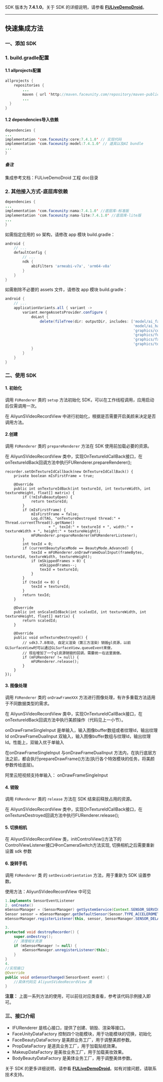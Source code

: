 SDK 版本为 **7.4.1.0**。关于 SDK 的详细说明，请参看 **[FULiveDemoDroid](https://github.com/Faceunity/FULiveDemoDroid/tree/master/doc)**。

--------

## 快速集成方法

### 一、添加 SDK

### 1. build.gradle配置

#### 1.1 allprojects配置
```java
allprojects {
    repositories {
        ...
        maven { url 'http://maven.faceunity.com/repository/maven-public/' }
        ...
  }
}
```

#### 1.2 dependencies导入依赖
```java
dependencies {
...
implementation 'com.faceunity:core:7.4.1.0' // 实现代码
implementation 'com.faceunity:model:7.4.1.0' // 道具以及AI bundle
...
}
```

##### 备注

集成参考文档：FULiveDemoDroid 工程 doc目录

### 2. 其他接入方式-底层库依赖

```java
dependencies {
...
implementation 'com.faceunity:nama:7.4.1.0' //底层库-标准版
implementation 'com.faceunity:nama-lite:7.4.1.0' //底层库-lite版
...
}
```

如需指定应用的 so 架构，请修改 app 模块 build.gradle：

```groovy
android {
    // ...
    defaultConfig {
        // ...
        ndk {
            abiFilters 'armeabi-v7a', 'arm64-v8a'
        }
    }
}
```

如需剔除不必要的 assets 文件，请修改 app 模块 build.gradle：

```groovy
android {
    // ...
    applicationVariants.all { variant ->
        variant.mergeAssetsProvider.configure {
            doLast {
                delete(fileTree(dir: outputDir, includes: ['model/ai_face_processor_lite.bundle',
                                                           'model/ai_hand_processor.bundle',
                                                           'graphics/controller.bundle',
                                                           'graphics/fuzzytoonfilter.bundle',
                                                           'graphics/fxaa.bundle',
                                                           'graphics/tongue.bundle']))
            }
        }
    }
}
```


### 二、使用 SDK

#### 1. 初始化

调用 `FURenderer` 类的  `setup` 方法初始化 SDK，可以在工作线程调用，应用启动后仅需调用一次。

在 AliyunSVideoRecordView 中进行初始化，根据是否需要开启美颜来决定是否调用方法。

#### 2.创建

调用 `FURenderer` 类的  `prepareRenderer` 方法在 SDK 使用前加载必要的资源。

在 AliyunSVideoRecordView 类中，实现OnTextureIdCallBack接口，在onTextureIdBack回调方法中执行FURenderer.prepareRenderer();

```
recorder.setOnTextureIdCallback(new OnTextureIdCallBack() {
    private boolean mIsFirstFrame = true;

    @Override
    public int onTextureIdBack(int textureId, int textureWidth, int textureHeight, float[] matrix) {
        if (!mIsFuBeautyOpen) {
            return textureId;
        }
        if (mIsFirstFrame) {
            mIsFirstFrame = false;
            Log.d(TAG, "onTextureDestroyed thread:" + Thread.currentThread().getName()
                    + ", texId:" + textureId + ", width:" + textureWidth + ", height:" + textureHeight);
            mFURenderer.prepareRenderer(mFURendererListener);
        }
        int texId = 0;
        if (currentBeautyFaceMode == BeautyMode.Advanced) {
            texId = mFURenderer.onDrawFrameDualInput(frameBytes, textureId, textureWidth, textureHeight);
            if (mSkippedFrames > 0) {
                mSkippedFrames--;
                texId = textureId;
            }
        }
        if (texId <= 0) {
            texId = textureId;
        }
        return texId;
    }

    @Override
    public int onScaledIdBack(int scaledId, int textureWidth, int textureHeight, float[] matrix) {
        return scaledId;
    }

    @Override
    public void onTextureDestroyed() {
        // sdk3.7.8改动, 自定义渲染（第三方渲染）销毁gl资源，以前GLSurfaceView时可以通过GLSurfaceView.queueEvent来做，
        // 现在增加了一个gl资源销毁的回调，需要统一在这里面做。
        if (mFURenderer != null) {
        	mFURenderer.release();
        }
    }
});
```

#### 3. 图像处理

调用 `FURenderer` 类的  `onDrawFrameXXX` 方法进行图像处理，有许多重载方法适用于不同数据类型的需求。

在 AliyunSVideoRecordView 类中，实现OnTextureIdCallBack接口，在onTextureIdBack回调方法中执行美颜操作（代码见上一小节）。

onDrawFrameSingleInput 是单输入，输入图像buffer数组或者纹理Id，输出纹理Id
onDrawFrameDualInput 双输入，输入图像buffer数组与纹理Id，输出纹理Id。性能上，双输入优于单输入

在onDrawFrameSingleInput 与onDrawFrameDualInput 方法内，在执行底层方法之前，都会执行prepareDrawFrame()方法(执行各个特效模块的任务，将美颜参数传给底层)。

阿里云短视频支持单输入： onDrawFrameSingleInput 

#### 4. 销毁

调用 `FURenderer` 类的  `release` 方法在 SDK 结束前释放占用的资源。

在 AliyunSVideoRecordView 类中，实现OnTextureIdCallBack接口，在onTextureDestroyed回调方法中执行FURenderer.release();

#### 5. 切换相机

在 AliyunSVideoRecordView 类，initControlView()方法下的ControlViewListener接口中onCameraSwitch方法实现,
切换相机之后需要重新设置 sdk 参数

#### 6. 旋转手机

调用 `FURenderer` 类 的  `setDeviceOrientation` 方法，用于重新为 SDK 设置参数。

使用方法：AliyunSVideoRecordView 中可见

```java
1.implements SensorEventListener
2. onCreate()    
mSensorManager = (SensorManager) getSystemService(Context.SENSOR_SERVICE);
Sensor sensor = mSensorManager.getDefaultSensor(Sensor.TYPE_ACCELEROMETER);
mSensorManager.registerListener(this, sensor, SensorManager.SENSOR_DELAY_NORMAL);

3.
protected void destroyRecorder() {
    super.onDestroy();
    // 清理相关资源
    if (mSensorManager != null) {
        mSensorManager.unregisterListener(this);
    }
}
4. 
//实现接口
@Override
public void onSensorChanged(SensorEvent event) {
    //具体代码见 AliyunSVideoRecordView 类
}

```

**注意：** 上面一系列方法的使用，可以前往对应类查看，参考该代码示例接入即可。

### 三、接口介绍

- IFURenderer 是核心接口，提供了创建、销毁、渲染等接口。
- FaceUnityDataFactory 控制四个功能模块，用于功能模块的切换，初始化
- FaceBeautyDataFactory 是美颜业务工厂，用于调整美颜参数。
- PropDataFactory 是道具业务工厂，用于加载贴纸效果。
- MakeupDataFactory 是美妆业务工厂，用于加载美妆效果。
- BodyBeautyDataFactory 是美体业务工厂，用于调整美体参数。

关于 SDK 的更多详细说明，请参看 **[FULiveDemoDroid](https://github.com/Faceunity/FULiveDemoDroid/)**。如有对接问题，请联系技术支持。